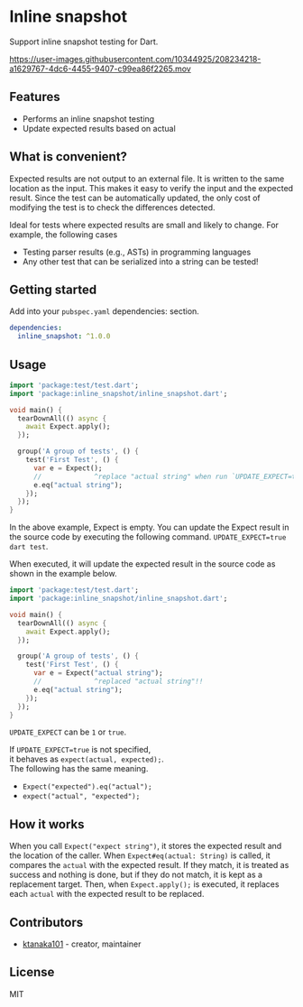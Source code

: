# Inline snapshot

Support inline snapshot testing for Dart.

https://user-images.githubusercontent.com/10344925/208234218-a1629767-4dc6-4455-9407-c99ea86f2265.mov

## Features

- Performs an inline snapshot testing
- Update expected results based on actual

## What is convenient?

Expected results are not output to an external file.
It is written to the same location as the input.
This makes it easy to verify the input and the expected result.
Since the test can be automatically updated, the only cost of modifying the test is to check the differences detected.

Ideal for tests where expected results are small and likely to change.
For example, the following cases

- Testing parser results (e.g., ASTs) in programming languages
- Any other test that can be serialized into a string can be tested!

## Getting started

Add into your `pubspec.yaml` dependencies: section.

```yml
dependencies:
  inline_snapshot: ^1.0.0
```

## Usage

```dart
import 'package:test/test.dart';
import 'package:inline_snapshot/inline_snapshot.dart';

void main() {
  tearDownAll(() async {
    await Expect.apply();
  });

  group('A group of tests', () {
    test('First Test', () {
      var e = Expect();
      //             ^replace "actual string" when run `UPDATE_EXPECT=true dart test`
      e.eq("actual string");
    });
  });
}
```

In the above example, Expect is empty.
You can update the Expect result in the source code by executing the following command.
`UPDATE_EXPECT=true dart test`.

When executed, it will update the expected result in the source code as shown in the example below.

```dart
import 'package:test/test.dart';
import 'package:inline_snapshot/inline_snapshot.dart';

void main() {
  tearDownAll(() async {
    await Expect.apply();
  });

  group('A group of tests', () {
    test('First Test', () {
      var e = Expect("actual string");
      //             ^replaced "actual string"!!
      e.eq("actual string");
    });
  });
}
```

`UPDATE_EXPECT` can be `1` or `true`.

If `UPDATE_EXPECT=true` is not specified,<br>
it behaves as `expect(actual, expected);`.<br>
The following has the same meaning.

- `Expect("expected").eq("actual");`
- `expect("actual", "expected");`

## How it works

When you call `Expect("expect string")`, it stores the expected result and the location of the caller.
When `Expect#eq(actual: String)` is called, it compares the `actual` with the expected result.
If they match, it is treated as success and nothing is done, but if they do not match, it is kept as a replacement target.
Then, when `Expect.apply();` is executed, it replaces each `actual` with the expected result to be replaced.

## Contributors

- [ktanaka101](https://github.com/ktanaka101) - creator, maintainer

## License

MIT
